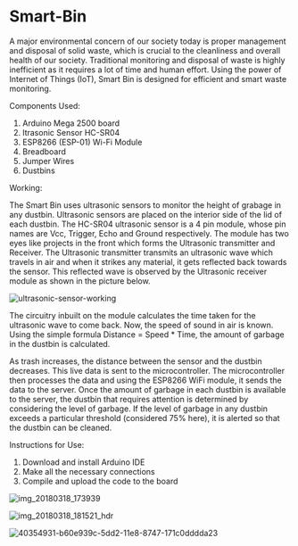 # Smart-Bin
A major environmental concern of our society today is proper management and disposal of solid waste, which is crucial to the cleanliness and overall health of our society. Traditional monitoring and disposal of waste is highly inefficient as it requires a lot of time and human effort. Using the power of Internet of Things (IoT), Smart Bin is designed for efficient and smart waste monitoring.


Components Used:

1) Arduino Mega 2500 board
2) ltrasonic Sensor HC-SR04
3) ESP8266 (ESP-01) Wi-Fi Module
4) Breadboard
5) Jumper Wires
6) Dustbins


Working:

The Smart Bin uses ultrasonic sensors to monitor the height of grabage in any dustbin. Ultrasonic sensors are placed on the interior side of the lid of each dustbin. The HC-SR04 ultrasonic sensor is a 4 pin module, whose pin names are Vcc, Trigger, Echo and Ground respectively. The module has two eyes like projects in the front which forms the Ultrasonic transmitter and Receiver. The Ultrasonic transmitter transmits an ultrasonic wave which travels in air and when it strikes any material, it gets reflected back towards the sensor. This reflected wave is observed by the Ultrasonic receiver module as shown in the picture below.

![ultrasonic-sensor-working](https://user-images.githubusercontent.com/17234130/40727592-d07c9e80-6445-11e8-82fb-a636e6c5967a.png)

The circuitry inbuilt on the module calculates the time taken for the ultrasonic wave to come back. Now, the speed of sound in air is known. Using the simple formula Distance = Speed * Time, the amount of garbage in the dustbin is calculated.

As trash increases, the distance between the sensor and the dustbin decreases. This live data is sent to the microcontroller. The microcontroller then processes the data and using the ESP8266 WiFi module, it sends the data to the server. Once the amount of garbage in each dustbin is available to the server, the dustbin that requires attention is determined by considering the level of garbage. If the level of garbage in any dustbin exceeds a particular threshold (considered 75% here), it is alerted so that the dustbin can be cleaned.

Instructions for Use:

1) Download and install Arduino IDE
2) Make all the necessary connections
3) Compile and upload the code to the board

![img_20180318_173939](https://user-images.githubusercontent.com/17234130/40727614-dce7b506-6445-11e8-941e-d92ca7f9ccd3.jpg)

![img_20180318_181521_hdr](https://user-images.githubusercontent.com/17234130/40727661-fcbbe064-6445-11e8-9cec-24b56c02d584.jpg)

![40354931-b60e939c-5dd2-11e8-8747-171c0dddda23](https://user-images.githubusercontent.com/17234130/40727784-40df0168-6446-11e8-9f43-fc5609971da7.jpeg)

